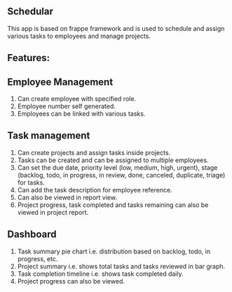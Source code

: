 ## Schedular

This app is based on frappe framework and is used to schedule and assign various tasks to employees and manage projects.

## Features:

## Employee Management
1. Can create employee with specified role.
2. Employee number self generated.
3. Employees can be linked with various tasks.

## Task management
1. Can create projects and assign tasks inside projects.
2. Tasks can be created and can be assigned to multiple employees.
3. Can set the due date, priority level (low, medium, high, urgent), stage (backlog, todo, in progress, in review, done, canceled, duplicate, triage) for tasks.
4. Can add the task description for employee reference.
5. Can also be viewed in report view. 
6. Project progress, task completed and tasks remaining can also be viewed in project report.

## Dashboard
1. Task summary pie chart i.e. distribution based on backlog, todo, in progress, etc.
2. Project summary i.e. shows total tasks and tasks reviewed in bar graph.
3. Task completion timeline i.e. shows task completed daily.
4. Project progress can also be viewed.


